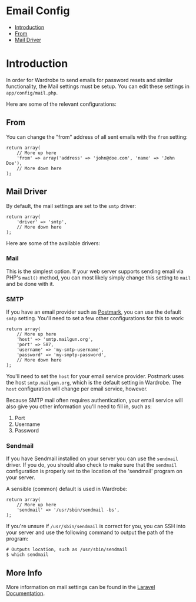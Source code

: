 # Email Config

- [Introduction](#introduction)
- [From](#from)
- [Mail Driver](#driver)

<a name="introduction"></a>
# Introduction
In order for Wardrobe to send emails for password resets and similar functionality, the Mail settings must be setup. You can edit these settings in `app/config/mail.php`.

Here are some of the relevant configurations:

<a name="from"></a>
## From

You can change the "from" address of all sent emails with the `from` setting:

    return array(
        // More up here
        'from' => array('address' => 'john@doe.com', 'name' => 'John Doe'),
        // More down here
    );

<a name="driver"></a>
## Mail Driver

By default, the mail settings are set to the `smtp` driver:

    return array(
        'driver' => 'smtp',
        // More down here
    );

Here are some of the available drivers:

### Mail

This is the simplest option. If your web server supports sending email via PHP's `mail()` method, you can most likely simply change this setting to `mail` and be done with it.

### SMTP

If you have an email provider such as [Postmark](https://postmarkapp.com/), you can use the default `smtp` setting. You'll need to set a few other configurations for this to work:

    return array(
        // More up here
        'host' => 'smtp.mailgun.org',
        'port' => 587,
        'username' => 'my-smtp-username',
        'password' => 'my-smptp-password',
        // More down here
    );

You'll need to set the `host` for your email service provider. Postmark uses the host `smtp.mailgun.org`, which is the default setting in Wardrobe. The `host` configuration will change per email service, however.

Because SMTP mail often requires authentication, your email service will also give you other information you'll need to fill in, such as:

1. Port
2. Username
3. Password

### Sendmail

If you have Sendmail installed on your server you can use the `sendmail` driver. If you do, you should also check to make sure that the `sendmail` configuration is properly set to the location of the 'sendmail' program on your server.

A sensible (common) default is used in Wardrobe:

    return array(
        // More up here
        'sendmail' => '/usr/sbin/sendmail -bs',
    );

If you're unsure if `/usr/sbin/sendmail` is correct for you, you can SSH into your server and use the following command to output the path of the program:

    # Outputs location, such as /usr/sbin/sendmail
    $ which sendmail

## More Info

More information on mail settings can be found in the [Laravel Documentation](http://laravel.com/docs/mail#configuration).
